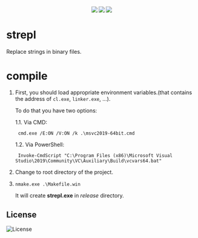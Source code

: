 <h4 align="center">
  <img src="https://img.shields.io/github/languages/top/LinArcX/strepl.svg"/>  <img src="https://img.shields.io/github/repo-size/LinArcX/strepl.svg"/>  <img src="https://img.shields.io/github/tag/LinArcX/strepl.svg?colorB=green"/>
</h4>

# strepl
Replace strings in binary files.

# compile
1. First, you should load appropriate environment variables.(that contains the address of `cl.exe`, `linker.exe`, ...).

    To do that you have two options:

    1.1. Via CMD:

        cmd.exe /E:ON /V:ON /k .\msvc2019-64bit.cmd

    1.2. Via PowerShell:

        Invoke-CmdScript "C:\Program Files (x86)\Microsoft Visual Studio\2019\Community\VC\Auxiliary\Build\vcvars64.bat"

2. Change to root directory of the project.
3. `nmake.exe .\Makefile.win`

    It will create __strepl.exe__ in _release_ directory.

## License
![License](https://img.shields.io/github/license/LinArcX/strepl.svg)
